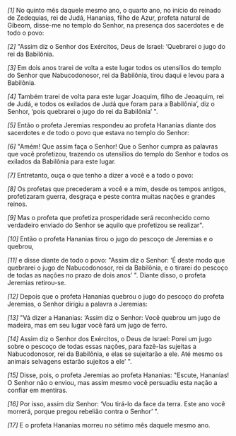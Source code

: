 *[1]* No quinto mês daquele mesmo ano, o quarto ano, no início do reinado de Zedequias, rei de Judá, Hananias, filho de Azur, profeta natural de Gibeom, disse-me no templo do Senhor, na presença dos sacerdotes e de todo o povo:

*[2]* "Assim diz o Senhor dos Exércitos, Deus de Israel: ‘Quebrarei o jugo do rei da Babilônia.

*[3]* Em dois anos trarei de volta a este lugar todos os utensílios do templo do Senhor que Nabucodonosor, rei da Babilônia, tirou daqui e levou para a Babilônia.

*[4]* Também trarei de volta para este lugar Joaquim, filho de Jeoaquim, rei de Judá, e todos os exilados de Judá que foram para a Babilônia’, diz o Senhor, ‘pois quebrarei o jugo do rei da Babilônia’ ".

*[5]* Então o profeta Jeremias respondeu ao profeta Hananias diante dos sacerdotes e de todo o povo que estava no templo do Senhor:

*[6]* "Amém! Que assim faça o Senhor! Que o Senhor cumpra as palavras que você profetizou, trazendo os utensílios do templo do Senhor e todos os exilados da Babilônia para este lugar.

*[7]* Entretanto, ouça o que tenho a dizer a você e a todo o povo:

*[8]* Os profetas que precederam a você e a mim, desde os tempos antigos, profetizaram guerra, desgraça e peste contra muitas nações e grandes reinos.

*[9]* Mas o profeta que profetiza prosperidade será reconhecido como verdadeiro enviado do Senhor se aquilo que profetizou se realizar".

*[10]* Então o profeta Hananias tirou o jugo do pescoço de Jeremias e o quebrou,

*[11]* e disse diante de todo o povo: "Assim diz o Senhor: ‘É deste modo que quebrarei o jugo de Nabucodonosor, rei da Babilônia, e o tirarei do pescoço de todas as nações no prazo de dois anos’ ". Diante disso, o profeta Jeremias retirou-se.

*[12]* Depois que o profeta Hananias quebrou o jugo do pescoço do profeta Jeremias, o Senhor dirigiu a palavra a Jeremias:

*[13]* "Vá dizer a Hananias: ‘Assim diz o Senhor: Você quebrou um jugo de madeira, mas em seu lugar você fará um jugo de ferro.

*[14]* Assim diz o Senhor dos Exércitos, o Deus de Israel: Porei um jugo sobre o pescoço de todas essas nações, para fazê-las sujeitas a Nabucodonosor, rei da Babilônia, e elas se sujeitarão a ele. Até mesmo os animais selvagens estarão sujeitos a ele’ ".

*[15]* Disse, pois, o profeta Jeremias ao profeta Hananias: "Escute, Hananias! O Senhor não o enviou, mas assim mesmo você persuadiu esta nação a confiar em mentiras.

*[16]* Por isso, assim diz Senhor: ‘Vou tirá-lo da face da terra. Este ano você morrerá, porque pregou rebelião contra o Senhor’ ".

*[17]* E o profeta Hananias morreu no sétimo mês daquele mesmo ano.

